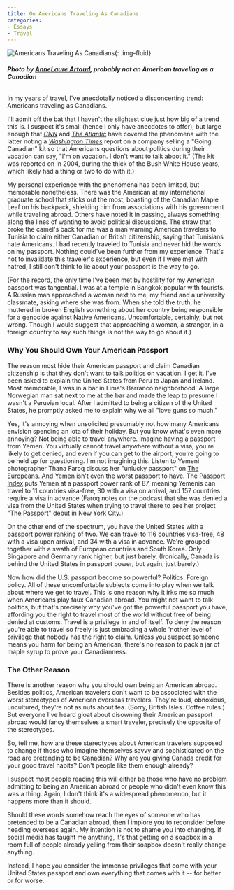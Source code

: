 ```yaml
---
title: On Americans Traveling As Canadians
categories:
- Essays
- Travel
---
```


![Americans Traveling As Canadians](https://withoutapath.com/wp-content/uploads/2018/10/Americans-Traveling-As-Canadians-annelaure-artaud-397318-unsplash-1024x679.jpg){: .img-fluid}

###### **Photo by [AnneLaure Artaud](https://unsplash.com/photos/-Paw27s_kTc?utm_source=unsplash&utm_medium=referral&utm_content=creditCopyText), probably not an American traveling as a Canadian**

In my years of travel, I've anecdotally noticed a disconcerting trend: Americans traveling as Canadians.

I'll admit off the bat that I haven't the slightest clue just how big of a trend this is. I suspect it's small (hence I only have anecdotes to offer), but large enough that [_CNN_](http://edition.cnn.com/travel/article/fake-canadians-canada-day-travel/index.html) and [_The Atlantic_](https://www.theatlantic.com/notes/2016/02/americans-pretend-to-be-canadian-while-traveling/470811/) have covered the phenomena with the latter noting a [_Washington Times_](https://www.washingtontimes.com/news/2004/dec/8/20041208-122554-8534r/) report on a company selling a "Going Canadian" kit so that Americans questions about politics during their vacation can say, "I'm on vacation. I don't want to talk aboot it." (The kit was reported on in 2004, during the thick of the Bush White House years, which likely had a thing or two to do with it.)

<!-- more -->

My personal experience with the phenomena has been limited, but memorable nonetheless. There was the American at my international graduate school that sticks out the most, boasting of the Canadian Maple Leaf on his backpack, shielding him from associations with his government while traveling abroad. Others have noted it in passing, always something along the lines of wanting to avoid political discussions. The straw that broke the camel's back for me was a man warning American travelers to Tunisia to claim either Canadian or British citizenship, saying that Tunisians hate Americans. I had recently traveled to Tunisia and never hid the words on my passport. Nothing could've been further from my experience. That's not to invalidate this traveler's experience, but even if I were met with hatred, I still don't think to lie about your passport is the way to go.

(For the record, the only time I've been met by hostility for my American passport was tangential. I was at a temple in Bangkok popular with tourists. A Russian man approached a woman next to me, my friend and a university classmate, asking where she was from. When she told the truth, he muttered in broken English something about her country being responsible for a genocide against Native Americans. Uncomfortable, certainly, but not wrong. Though I would suggest that approaching a woman, a stranger, in a foreign country to say such things is not the way to go about it.)

### Why You Should Own Your American Passport

The reason most hide their American passport and claim Canadian citizenship is that they don't want to talk politics on vacation. I get it. I've been asked to explain the United States from Peru to Japan and Ireland. Most memorable, I was in a bar in Lima's Barranco neighborhood. A large Norwegian man sat next to me at the bar and made the leap to presume I wasn't a Peruvian local. After I admitted to being a citizen of the United States, he promptly asked me to explain why we all "love guns so much."

Yes, it's annoying when unsolicited presumably not how many Americans envision spending an iota of their holiday. But you know what's even more annoying? Not being able to travel anywhere. Imagine having a passport from Yemen. You virtually cannot travel anywhere without a visa, you're likely to get denied, and even if you can get to the airport, you're going to be held up for questioning. I'm not imagining this. Listen to Yemeni photographer Thana Faroq discuss her "unlucky passport" on [The Europeans](https://anchor.fm/the-europeans/episodes/October-16-The-Unlucky-Passport-e2dia9/a-a5sblv). And Yemen isn't even the worst passport to have. The [Passport Index](https://www.passportindex.org/byRank.php) puts Yemen at a passport power rank of 87, meaning Yemenis can travel to 11 countries visa-free, 30 with a visa on arrival, and 157 countries require a visa in advance (Faroq notes on the podcast that she was denied a visa from the United States when trying to travel there to see her project "The Passport" debut in New York City.)

On the other end of the spectrum, you have the United States with a passport power ranking of two. We can travel to 116 countries visa-free, 48 with a visa upon arrival, and 34 with a visa in advance. We're grouped together with a swath of European countries and South Korea. Only Singapore and Germany rank higher, but just barely. (Ironically, Canada is behind the United States in passport power, but again, just barely.)

Now how did the U.S. passport become so powerful? Politics. Foreign policy. All of these uncomfortable subjects come into play when we talk about where we get to travel. This is one reason why it irks me so much when Americans play faux Canadian abroad. You might not want to talk politics, but that's precisely why you've got the powerful passport you have, affording you the right to travel most of the world without free of being denied at customs. Travel is a privilege in and of itself. To deny the reason you're able to travel so freely is just embracing a whole 'nother level of privilege that nobody has the right to claim. Unless you suspect someone means you harm for being an American, there's no reason to pack a jar of maple syrup to prove your Canadianness.

### The Other Reason

There is another reason why you should own being an American abroad. Besides politics, American travelers don't want to be associated with the worst stereotypes of American overseas travelers. They're loud, obnoxious, uncultured, they're not as nuts about tea. (Sorry, British Isles. Coffee rules.) But everyone I've heard gloat about disowning their American passport abroad would fancy themselves a smart traveler, precisely the opposite of the stereotypes.

So, tell me, how are these stereotypes about American travelers supposed to change if those who imagine themselves savvy and sophisticated on the road are pretending to be Canadian? Why are you giving Canada credit for your good travel habits? Don't people like them enough already?

I suspect most people reading this will either be those who have no problem admitting to being an American abroad or people who didn't even know this was a thing. Again, I don't think it's a widespread phenomenon, but it happens more than it should.

Should these words somehow reach the eyes of someone who has pretended to be a Canadian abroad, then I implore you to reconsider before heading overseas again. My intention is not to shame you into changing. If social media has taught me anything, it's that getting on a soapbox in a room full of people already yelling from their soapbox doesn't really change anything.

Instead, I hope you consider the immense privileges that come with your United States passport and own everything that comes with it -- for better or for worse.
